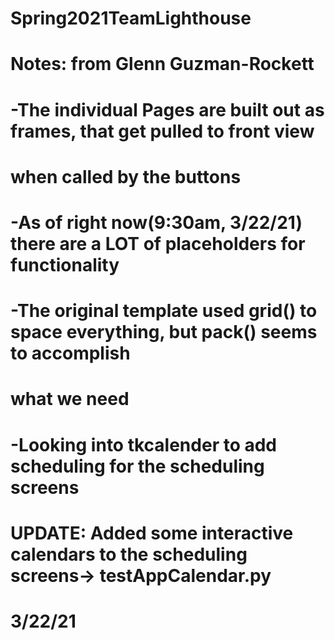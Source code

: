 # Spring2021TeamLighthouse
# Notes: from Glenn Guzman-Rockett
# -The individual Pages are built out as frames, that get pulled to front view 
#   when called by the buttons
# -As of right now(9:30am, 3/22/21) there are a LOT of placeholders for functionality
# -The original template used grid() to space everything, but pack() seems to accomplish
#   what we need
# -Looking into tkcalender to add scheduling for the scheduling screens
#   UPDATE: Added some interactive calendars to the scheduling screens-> testAppCalendar.py
#  3/22/21
